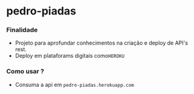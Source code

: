 # pedro-piadas

### Finalidade

- Projeto para aprofundar conhecimentos na criação e deploy de API's rest.
- Deploy em plataforams digitais como```HEROKU```

### Como usar ?

- Consuma a api em ```pedro-piadas.herokuapp.com```